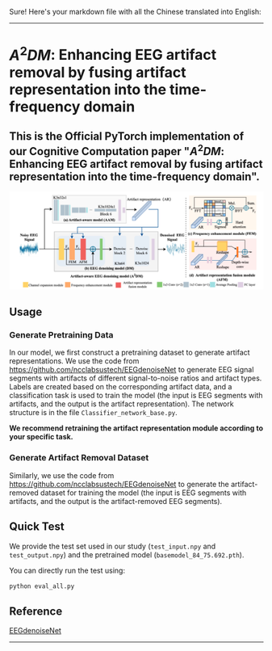 Sure! Here's your markdown file with all the Chinese translated into English:

---

# $A^2DM$: Enhancing EEG artifact removal by fusing artifact representation into the time-frequency domain

## This is the Official PyTorch implementation of our Cognitive Computation paper "$A^2DM$: Enhancing EEG artifact removal by fusing artifact representation into the time-frequency domain".

![Alt text](a2dm.png)


## Usage

### Generate Pretraining Data

In our model, we first construct a pretraining dataset to generate artifact representations. We use the code from https://github.com/ncclabsustech/EEGdenoiseNet to generate EEG signal segments with artifacts of different signal-to-noise ratios and artifact types. Labels are created based on the corresponding artifact data, and a classification task is used to train the model (the input is EEG segments with artifacts, and the output is the artifact representation). The network structure is in the file `Classifier_network_base.py`.

**We recommend retraining the artifact representation module according to your specific task.**

### Generate Artifact Removal Dataset

Similarly, we use the code from https://github.com/ncclabsustech/EEGdenoiseNet to generate the artifact-removed dataset for training the model (the input is EEG segments with artifacts, and the output is the artifact-removed EEG segments).

## Quick Test

We provide the test set used in our study (`test_input.npy` and `test_output.npy`) and the pretrained model (`basemodel_84_75.692.pth`).

You can directly run the test using:

```bash
python eval_all.py
```

## Reference

[EEGdenoiseNet](https://github.com/ncclabsustech/EEGdenoiseNet)

---






